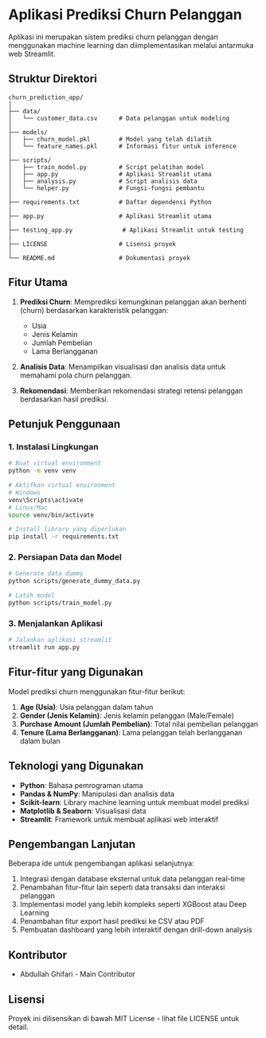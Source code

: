 # Aplikasi Prediksi Churn Pelanggan

Aplikasi ini merupakan sistem prediksi churn pelanggan dengan menggunakan machine learning dan diimplementasikan melalui antarmuka web Streamlit.

## Struktur Direktori

```
churn_prediction_app/
│
├── data/
│   └── customer_data.csv      # Data pelanggan untuk modeling
│
├── models/
│   ├── churn_model.pkl        # Model yang telah dilatih 
│   └── feature_names.pkl      # Informasi fitur untuk inference
│
├── scripts/
│   ├── train_model.py         # Script pelatihan model
│   ├── app.py                 # Aplikasi Streamlit utama
│   ├── analysis.py            # Script analisis data
│   └── helper.py              # Fungsi-fungsi pembantu
│
├── requirements.txt           # Daftar dependensi Python
|
├── app.py                     # Aplikasi Streamlit utama
|
├── testing_app.py              # Aplikasi Streamlit untuk testing
|
├── LICENSE                    # Lisensi proyek
│
└── README.md                  # Dokumentasi proyek
```

## Fitur Utama

1. **Prediksi Churn**: Memprediksi kemungkinan pelanggan akan berhenti (churn) berdasarkan karakteristik pelanggan:
   - Usia
   - Jenis Kelamin
   - Jumlah Pembelian
   - Lama Berlangganan

2. **Analisis Data**: Menampilkan visualisasi dan analisis data untuk memahami pola churn pelanggan.

3. **Rekomendasi**: Memberikan rekomendasi strategi retensi pelanggan berdasarkan hasil prediksi.

## Petunjuk Penggunaan

### 1. Instalasi Lingkungan

```bash
# Buat virtual environment
python -m venv venv

# Aktifkan virtual environment
# Windows
venv\Scripts\activate
# Linux/Mac
source venv/bin/activate

# Install library yang diperlukan
pip install -r requirements.txt
```

### 2. Persiapan Data dan Model

```bash
# Generate data dummy
python scripts/generate_dummy_data.py

# Latih model
python scripts/train_model.py
```

### 3. Menjalankan Aplikasi

```bash
# Jalankan aplikasi streamlit
streamlit run app.py
```

## Fitur-fitur yang Digunakan

Model prediksi churn menggunakan fitur-fitur berikut:

1. **Age (Usia)**: Usia pelanggan dalam tahun
2. **Gender (Jenis Kelamin)**: Jenis kelamin pelanggan (Male/Female)
3. **Purchase Amount (Jumlah Pembelian)**: Total nilai pembelian pelanggan
4. **Tenure (Lama Berlangganan)**: Lama pelanggan telah berlangganan dalam bulan

## Teknologi yang Digunakan

- **Python**: Bahasa pemrograman utama
- **Pandas & NumPy**: Manipulasi dan analisis data
- **Scikit-learn**: Library machine learning untuk membuat model prediksi
- **Matplotlib & Seaborn**: Visualisasi data
- **Streamlit**: Framework untuk membuat aplikasi web interaktif

## Pengembangan Lanjutan

Beberapa ide untuk pengembangan aplikasi selanjutnya:

1. Integrasi dengan database eksternal untuk data pelanggan real-time
2. Penambahan fitur-fitur lain seperti data transaksi dan interaksi pelanggan
3. Implementasi model yang lebih kompleks seperti XGBoost atau Deep Learning
4. Penambahan fitur export hasil prediksi ke CSV atau PDF
5. Pembuatan dashboard yang lebih interaktif dengan drill-down analysis

## Kontributor

- Abdullah Ghifari - Main Contributor

## Lisensi

Proyek ini dilisensikan di bawah MIT License - lihat file LICENSE untuk detail.
